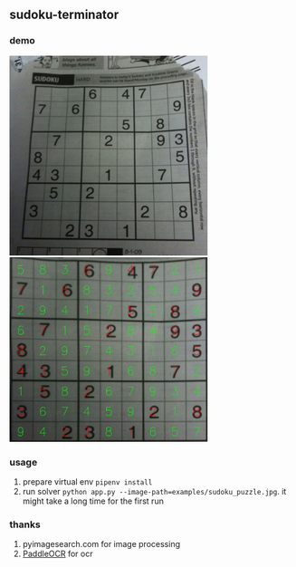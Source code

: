 sudoku-terminator
----

### demo
<img src="examples/aishack.jpg" width="350">
<img src="examples/aishack.solution.jpg" width="350">


### usage
1. prepare virtual env `pipenv install`
2. run solver `python app.py --image-path=examples/sudoku_puzzle.jpg`. it might take a long time for the first run

### thanks
1. pyimagesearch.com for image processing
2. [PaddleOCR](https://github.com/PaddlePaddle/PaddleOCR) for ocr
